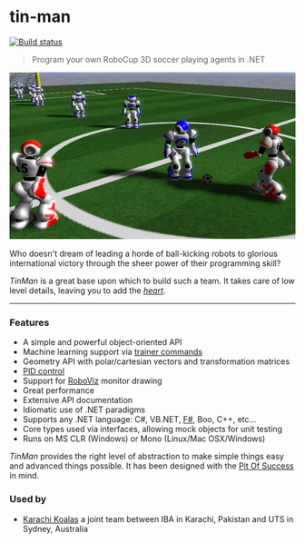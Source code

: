 # tin-man

[![Build status](https://ci.appveyor.com/api/projects/status/64jrna1i8ate0xb5?svg=true)](https://ci.appveyor.com/project/drewnoakes/tin-man)

> Program your own RoboCup 3D soccer playing agents in .NET

![RoboViz Screenshot](https://raw.githubusercontent.com/drewnoakes/tin-man/master/Documentation/game-screenshot.png)

Who doesn't dream of leading a horde of ball-kicking robots to glorious international victory through the sheer power of their programming skill?

_TinMan_ is a great base upon which to build such a team.  It takes care of low level details, leaving you to add the [_heart_](http://www.youtube.com/watch?v=4SsykCXL6_4).

------

### Features

* A simple and powerful object-oriented API
* Machine learning support via [trainer commands](../../wiki/Wizard)
* Geometry API with polar/cartesian vectors and transformation matrices
* [PID control](../../wiki/PIDControl)
* Support for [RoboViz](../../wiki/RoboViz) monitor drawing
* Great performance
* Extensive API documentation
* Idiomatic use of .NET paradigms
* Supports any .NET language: C#, VB.NET, [F#](../../wiki/FSharp), Boo, C++, etc...
* Core types used via interfaces, allowing mock objects for unit testing
* Runs on MS CLR (Windows) or Mono (Linux/Mac OSX/Windows)

_TinMan_ provides the right level of abstraction to make simple things easy and advanced things possible.  It has been designed with the [Pit Of Success](http://blogs.msdn.com/b/brada/archive/2003/10/02/50420.aspx) in mind.

### Used by

* [Karachi Koalas](http://karachikoalas.org) a joint team between IBA in Karachi, Pakistan and UTS in Sydney, Australia
